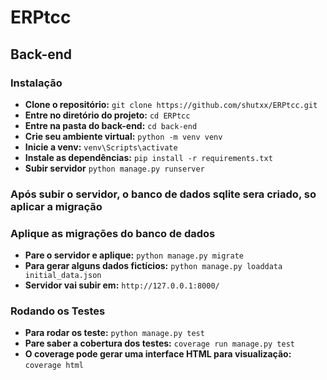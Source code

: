 # ERPtcc
## Back-end
### Instalação
- **Clone o repositório:** `git clone https://github.com/shutxx/ERPtcc.git`
- **Entre no diretório do projeto:** `cd ERPtcc`
- **Entre na pasta do back-end:** `cd back-end`
- **Crie seu ambiente virtual:** `python -m venv venv`
- **Inicie a venv:** `venv\Scripts\activate`
- **Instale as dependências:** `pip install -r requirements.txt`
- **Subir servidor** `python manage.py runserver `

### Após subir o servidor, o banco de dados sqlite sera criado, so aplicar a migração 

### Aplique as migrações do banco de dados 
- **Pare o servidor e aplique:** `python manage.py migrate`
- **Para gerar alguns dados fictícios:** `python manage.py loaddata initial_data.json`
- **Servidor vai subir em:** `http://127.0.0.1:8000/`

### Rodando os Testes 
- **Para rodar os teste:** `python manage.py test`
- **Pare saber a cobertura dos testes:** `coverage run manage.py test`
- **O coverage pode gerar uma interface HTML para visualização:** `coverage html`